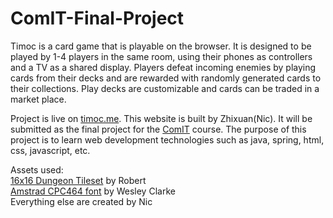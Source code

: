 # ComIT-Final-Project

Timoc is a card game that is playable on the browser.  It is designed to be played by
                        1-4 players in the same room, using their phones as controllers
                        and a TV as a shared display.
                        Players defeat incoming enemies by playing cards from their decks
                        and are rewarded with randomly generated cards to their collections.
                        Play decks are customizable and
                        cards can be traded in a market place.
                        
Project is live on <a href="https://www.timoc.me/">timoc.me</a>.  This website is built by Zhixuan(Nic).
                        It will be submitted as the final project for the
                        <a href="http://www.comit.org/">ComIT</a> course.
                        The purpose of this project is to learn web development
                        technologies such as java, spring, html, css, javascript, etc.
                        

Assets used:<br>
<a href="https://0x72.itch.io/16x16-dungeon-tileset">16x16 Dungeon Tileset</a> by Robert<br>
<a href="https://fonts2u.com/amstrad-cpc464-regular.font">Amstrad CPC464 font</a> by Wesley Clarke<br>
Everything else are created by Nic<br>
